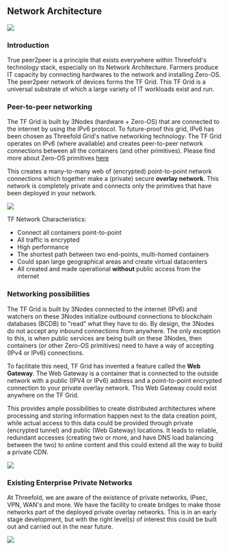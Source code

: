 ## Network Architecture

![](./img/network_funny.png)

### Introduction
True peer2peer is a principle that exists everywhere within Threefold's technology stack, especially on its Network Architecture. Farmers produce IT capacity by connecting hardwares to the network and installing Zero-OS. The peer2peer network of devices forms the TF Grid. This TF Grid is a universal substrate of which a large variety of IT workloads exist and run.

### Peer-to-peer networking
The TF Grid is built by 3Nodes (hardware + Zero-OS) that are connected to the internet by using the IPv6 protocol. To future-proof this grid, IPv6 has been chosen as Threefold Grid's native networking technology. The TF Grid operates on IPv6 (where available) and creates peer-to-peer network connections between all the containers (and other primitives). Please find more about Zero-OS primitives [here](https://manual-testnet.threefold.io/#/code) 

This creates a many-to-many web of (encrypted) point-to-point network connections which together make a (private) secure __overlay network__. This network is completely private and connects only the primitives that have been deployed in your network.

![](./img/network_architecture2.png)

TF Network Characteristics:
- Connect all containers point-to-point
- All traffic is encrypted
- High performance
- The shortest path between two end-points, multi-homed containers
- Could span large geographical areas and create virtual datacenters
- All created and made operational **without** public access from the internet

### Networking possibilities 
The TF Grid is built by 3Nodes connected to the internet (IPv6) and watchers on these 3Nodes initialize outbound connections to blockchain databases (BCDB) to "read" what they have to do. By design, the 3Nodes do not accept any inbound connections from anywhere. The only exception to this, is when public services are being built on these 3Nodes, then containers (or other Zero-OS primitives) need to have a way of accepting (IPv4 or IPv6) connections.

To facilitate this need, TF Grid has invented a feature called the __Web Gateway__. The Web Gateway is a container that is connected to the outside network with a public (IPV4 or IPv6) address and a point-to-point encrypted connection to your private overlay network. This Web Gateway could exist anywhere on the TF Grid.

This provides ample possibilities to create distributed architectures where processing and storing information happen next to the data creation point, while actual access to this data could be provided through private (encrypted tunnel) and public (Web Gateway) locations. It leads to reliable, redundant accesses (creating two or more, and have DNS load balancing between the two) to online content and this could extend all the way to build a private CDN.

![](./img/network_architecture4.png)

### Existing Enterprise Private Networks
At Threefold, we are aware of the existence of private networks, IPsec, VPN, WAN's and more. We have the facility to create bridges to make those networks part of the deployed private overlay networks. This is in an early stage development, but with the right level(s) of interest this could be built out and carried out in the near future.

![](./img/network_architecture.png)